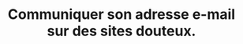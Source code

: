 ---
categories: category-kW-FytF1BDPDcjYzpVQvr
definitions:
- Spam
goodPractices:
- good-practice-ADnRl8ZMOax0e1T7tMVkR
risks:
- Voir son adresse e-mail partagée à des individus malveillants et susceptibles de
  se servir des données à des fins frauduleuses. Recevoir des spams
- tentatives de phishing ou autres arnaques.
title: Communiquer son adresse e-mail sur des sites douteux.
uuid: vulnerability-_K0a6iMrTSJ6srK-RKIEo
visibleInCms: true
---